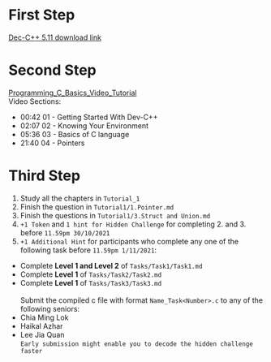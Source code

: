 # First Step
[Dec-C++ 5.11 download link](https://sourceforge.net/projects/orwelldevcpp/)<br/>

# Second Step
[Programming_C_Basics_Video_Tutorial](https://drive.google.com/file/d/1ttt10ukCFXDbaoXZ3gKMYHYkA4KaXPf_/view?usp=sharing)<br/>
  Video Sections:<br/>
- 00:42  01 - Getting Started With Dev-C++
- 02:07  02 - Knowing Your Environment
- 05:36  03 - Basics of C language
- 21:40  04 - Pointers

# Third Step
1. Study all the chapters in `Tutorial_1`
2. Finish the question in `Tutorial1/1.Pointer.md`
3. Finish the questions in `Tutorial1/3.Struct and Union.md`
4. `+1 Token`  and `1 hint for Hidden Challenge` for completing 2. and 3. before `11.59pm 30/10/2021`
5. `+1 Additional Hint` for participants who complete any one of the following task before `11.59pm 1/11/2021`:
  -  Complete **Level 1 and Level 2** of `Tasks/Task1/Task1.md`
  -  Complete **Level 1** of `Tasks/Task2/Task2.md`
  -  Complete **Level 1** of `Tasks/Task3/Task3.md`<br/><br/>
Submit the compiled c file with format `Name_Task<Number>.c` to any of the following seniors:
  - Chia Ming Lok
  - Haikal Azhar
  - Lee Jia Quan<br/>
`Early submission might enable you to decode the hidden challenge faster`

